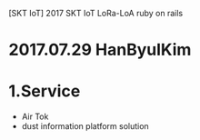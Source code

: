 [SKT IoT] 2017 SKT IoT LoRa-LoA ruby on rails
# 2017.07.29 HanByulKim

# 1.Service
 - Air Tok
 - dust information platform solution
 
